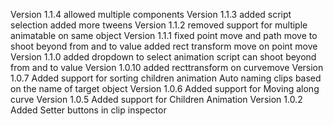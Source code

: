 Version 1.1.4
allowed multiple components
Version 1.1.3
added script selection
added more tweens
Version 1.1.2
removed support for multiple animatable on same object
Version 1.1.1
fixed point move and path move to shoot beyond from and to value
added rect transform move on point move
Version 1.1.0
added dropdown to select animation script
can shoot beyond from and to value
Version 1.0.10
added recttransform on curvemove
Version 1.0.7
Added support for sorting children animation
Auto naming clips based on the name of target object
Version 1.0.6
Added support for Moving along curve
Version 1.0.5
Added support for Children Animation
Version 1.0.2
Added Setter buttons in clip inspector